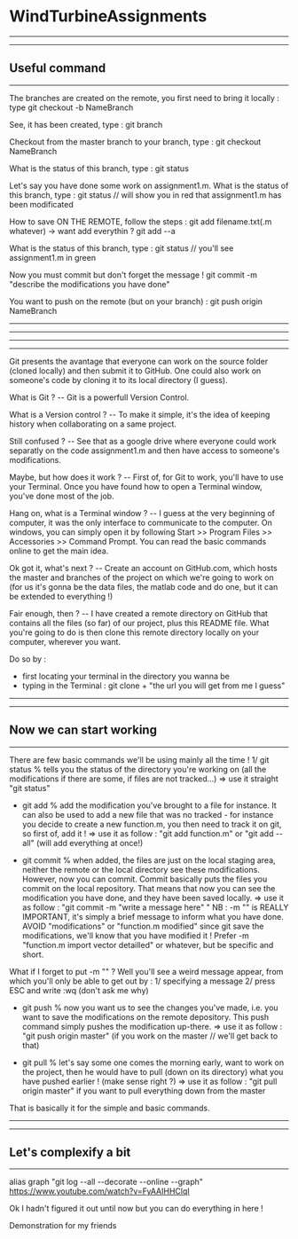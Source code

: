 # WindTurbineAssignments

----------
----------
Useful command 
----------
----------
The branches are created on the remote, you first need to bring it locally : type 
git checkout -b NameBranch 

See, it has been created, type :
git branch 

Checkout from the master branch to your branch, type : 
git checkout NameBranch 

What is the status of this branch, type : 
git status 

Let's say you have done some work on assignment1.m. 
What is the status of this branch, type : 
git status // will show you in red that assignment1.m has been modificated 

How to save ON THE REMOTE, follow the steps : 
git add filename.txt(.m whatever)
	-> want add everythin ? git add --a 

What is the status of this branch, type :
git status // you'll see assignment1.m in green

Now you must commit but don't forget the message ! 
git commit -m "describe the modifications you have done"

You want to push on the remote (but on your branch) :
git push origin NameBranch




----------
----------
----------
----------



Git presents the avantage that everyone can work on the source folder (cloned locally) and then submit it to GitHub. One could also work on someone's code by cloning it to its local directory (I guess). 

What is Git ? 
-- Git is a powerfull Version Control. 

What is a Version control ? 
-- To make it simple, it's the idea of keeping history when collaborating on a same project. 

Still confused ? 
-- See that as a google drive where everyone could work separatly on the code assignment1.m and then have access to someone's modifications. 

Maybe, but how does it work ? 
-- First of, for Git to work, you'll have to use your Terminal. Once you have found how to open a Terminal window, you've done most of the job. 

Hang on, what is a Terminal window ? 
-- I guess at the very beginning of computer, it was the only interface to communicate to the computer. On windows, you can simply open it by following Start >> Program Files >> Accessories >> Command Prompt. You can read the basic commands online to get the main idea.

Ok got it, what's next ?
-- Create an account on GitHub.com, which hosts the master and branches of the project on which we're going to work on (for us it's gonna be the data files, the matlab code and do one, but it can be extended to everything !) 

Fair enough, then ? 
-- I have created a remote directory on GitHub that contains all the files (so far) of our project, plus this README file. What you're going to do is then clone this remote directory locally on your computer, wherever you want. 

Do so by : 
- first locating your terminal in the directory you wanna be 
- typing in the Terminal : git clone + "the url you will get from me I guess"

----------
----------
Now we can start working 
----------
----------

There are few basic commands we'll be using mainly all the time ! 
1/ git status % tells you the status of the directory you're working on (all the modifications if there are some, if files are not tracked...)
=> use it straight "git status"

- git add % add the modification you've brought to a file for instance. It can also be used to add a new file that was no tracked - for instance you decide to create a new function.m, you then need to track it on git, so first of, add it ! 
=> use it as follow : "git add function.m" or "git add --all" (will add everything at once!) 

- git commit % when added, the files are just on the local staging area, neither the remote or the local directory see these modifications. However, now you can commit. Commit basically puts the files you commit on the local repository. That means that now you can see the modification you have done, and they have been saved locally. 
=> use it as follow : "git commit -m "write a message here" " NB : -m "" is REALLY IMPORTANT, it's simply a brief message to inform what you have done. AVOID "modifications" or "function.m modified" since git save the modifications, we'll know that you have modified it ! Prefer -m "function.m import vector detailled" or whatever, but be specific and short. 

What if I forget to put -m "" ? Well you'll see a weird message appear, from which you'll only be able to get out by : 
1/ specifying a message
2/ press ESC and write :wq (don't ask me why)

- git push % now you want us to see the changes you've made, i.e. you want to save the modifications on the remote depository. This push command simply pushes the modification up-there. 
=> use it as follow : "git push origin master" (if you work on the master // we'll get back to that)

- git pull % let's say some one comes the morning early, want to work on the project, then he would have to pull (down on its directory) what you have pushed earlier ! (make sense right ?)
=> use it as follow : "git pull origin master" if you want to pull everything down from the master


That is basically it for the simple and basic commands.   

----------
----------
Let's complexify a bit
----------
----------


alias graph "git log --all --decorate --online --graph"
https://www.youtube.com/watch?v=FyAAIHHClqI


Ok I hadn't figured it out until now but you can do everything in here !


Demonstration for my friends

